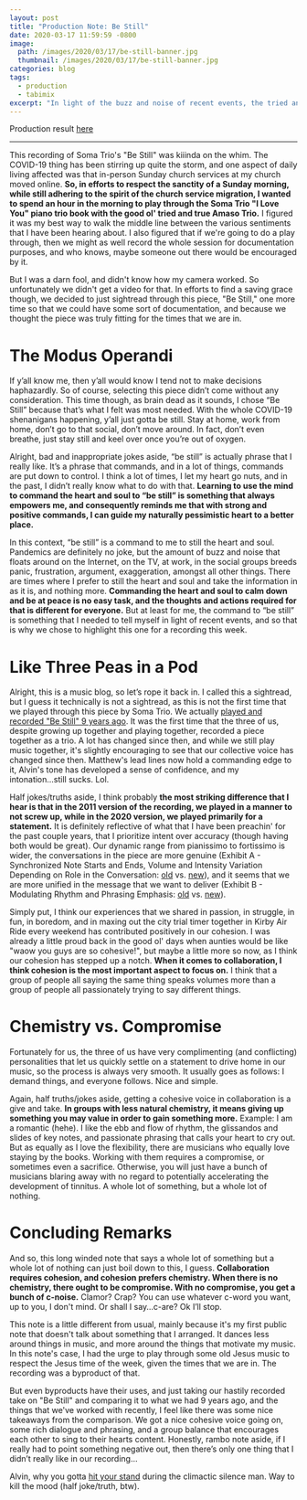 ```yaml
---
layout: post
title: "Production Note: Be Still"
date: 2020-03-17 11:59:59 -0800
image: 
  path: /images/2020/03/17/be-still-banner.jpg
  thumbnail: /images/2020/03/17/be-still-banner.jpg
categories: blog
tags:
  - production
  - tabimix
excerpt: "In light of the buzz and noise of recent events, the tried and true good ol’ Amaso Trio spent a morning revisiting their Holy Grail—Soma Trio’s “I Love You.” But in a slew of unfortunate events, t’was only this recording, “Be Still,” that remained. In this note, I use our weekend worship collaboration as a platform as an excuse to let my tangential thoughts loose."
---
```


Production result [here](https://www.youtube.com/watch?v=helFh7nIUQM)

<hr>

This recording of Soma Trio's "Be Still" was kiiinda on the whim.  The COVID-19 thing has been stirring up quite the storm, and one aspect of daily living affected was that in-person Sunday church services at my church moved online.  **So, in efforts to respect the sanctity of a Sunday morning, while still adhering to the spirit of the church service migration, I wanted to spend an hour in the morning to play through the Soma Trio "I Love You" piano trio book with the good ol' tried and true Amaso Trio.**  I figured it was my best way to walk the middle line between the various sentiments that I have been hearing about.  I also figured that if we're going to do a play through, then we might as well record the whole session for documentation purposes, and who knows, maybe someone out there would be encouraged by it.

But I was a darn fool, and didn't know how my camera worked.  So unfortunately we didn't get a video for that.  In efforts to find a saving grace though, we decided to just sightread through this piece, "Be Still," one more time so that we could have some sort of documentation, and because we thought the piece was truly fitting for the times that we are in.

# The Modus Operandi

If y’all know me, then y’all would know I tend not to make decisions haphazardly.  So of course, selecting this piece didn’t come without any consideration.  This time though, as brain dead as it sounds, I chose “Be Still” because that’s what I felt was most needed.  With the whole COVID-19 shenanigans happening, y’all just gotta be still.  Stay at home, work from home, don’t go to that social, don’t move around.  In fact, don’t even breathe, just stay still and keel over once you’re out of oxygen.

Alright, bad and inappropriate jokes aside, “be still” is actually phrase that I really like.  It’s a phrase that commands, and in a lot of things, commands are put down to control.  I think a lot of times, I let my heart go nuts, and in the past, I didn’t really know what to do with that.  **Learning to use the mind to command the heart and soul to “be still” is something that always empowers me, and consequently reminds me that with strong and positive commands, I can guide my naturally pessimistic heart to a better place.**

In this context, “be still” is a command to me to still the heart and soul.  Pandemics are definitely no joke, but the amount of buzz and noise that floats around on the Internet, on the TV, at work, in the social groups breeds panic, frustration, argument, exaggeration, amongst all other things.  There are times where I prefer to still the heart and soul and take the information in as it is, and nothing more.  **Commanding the heart and soul to calm down and be at peace is no easy task, and the thoughts and actions required for that is different for everyone.**  But at least for me, the command to “be still” is something that I needed to tell myself in light of recent events, and so that is why we chose to highlight this one for a recording this week.

# Like Three Peas in a Pod

Alright, this is a music blog, so let’s rope it back in.  I called this a sightread, but I guess it technically is not a sightread, as this is not the first time that we played through this piece by Soma Trio.  We actually [played and recorded "Be Still" 9 years ago](https://www.youtube.com/watch?v=G8IoN_XmY8g).  It was the first time that the three of us, despite growing up together and playing together, recorded a piece together as a trio.  A lot has changed since then, and while we still play music together, it's slightly encouraging to see that our collective voice has changed since then.  Matthew's lead lines now hold a commanding edge to it, Alvin's tone has developed a sense of confidence, and my intonation...still sucks.  Lol.

Half jokes/truths aside, I think probably **the most striking difference that I hear is that in the 2011 version of the recording, we played in a manner to not screw up, while in the 2020 version, we played primarily for a statement.**  It is definitely reflective of what that I have been preachin' for the past couple years, that I prioritize intent over accuracy (though having both would be great).  Our dynamic range from pianissimo to fortissimo is wider, the conversations in the piece are more genuine (Exhibit A - Synchronized Note Starts and Ends, Volume and Intensity Variation Depending on Role in the Conversation:  [old](https://www.youtube.com/watch?v=G8IoN_XmY8g&t=100s) vs. [new](https://youtu.be/helFh7nIUQM?t=131)), and it seems that we are more unified in the message that we want to deliver (Exhibit B - Modulating Rhythm and Phrasing Emphasis: [old](https://www.youtube.com/watch?v=G8IoN_XmY8g&t=146s) vs. [new](https://www.youtube.com/watch?v=helFh7nIUQM&t=185s)).

Simply put, I think our experiences that we shared in passion, in struggle, in fun, in boredom, and in maxing out the city trial timer together in Kirby Air Ride every weekend has contributed positively in our cohesion.  I was already a little proud back in the good ol' days when aunties would be like "waow you guys are so cohesive!", but maybe a little more so now, as I think our cohesion has stepped up a notch.  **When it comes to collaboration, I think cohesion is the most important aspect to focus on.**  I think that a group of people all saying the same thing speaks volumes more than a group of people all passionately trying to say different things.

# Chemistry vs. Compromise

Fortunately for us, the three of us have very complimenting (and conflicting) personalities that let us quickly settle on a statement to drive home in our music, so the process is always very smooth.  It usually goes as follows:  I demand things, and everyone follows.  Nice and simple.

Again, half truths/jokes aside, getting a cohesive voice in collaboration is a give and take.  **In groups with less natural chemistry, it means giving up something you may value in order to gain something more.**  Example:  I am a romantic (hehe).  I like the ebb and flow of rhythm, the glissandos and slides of key notes, and passionate phrasing that calls your heart to cry out.  But as equally as I love the flexibility, there are musicians who equally love staying by the books.  Working with them requires a compromise, or sometimes even a sacrifice.  Otherwise, you will just have a bunch of musicians blaring away with no regard to potentially accelerating the development of tinnitus.  A whole lot of something, but a whole lot of nothing.

# Concluding Remarks

And so, this long winded note that says a whole lot of something but a whole lot of nothing can just boil down to this, I guess.  **Collaboration requires cohesion, and cohesion prefers chemistry.  When there is no chemistry, there ought to be compromise.  With no compromise, you get a bunch of c-noise.**  Clamor?  Crap?  You can use whatever c-word you want, up to you, I don't mind.  Or shall I say…c-are? Ok I’ll stop.

This note is a little different from usual, mainly because it's my first public note that doesn't talk about something that I arranged.  It dances less around things in music, and more around the things that motivate my music.  In this note's case, I had the urge to play through some old Jesus music to respect the Jesus time of the week, given the times that we are in.  The recording was a byproduct of that.

But even byproducts have their uses, and just taking our hastily recorded take on "Be Still" and comparing it to what we had 9 years ago, and the things that we've worked with recently, I feel like there was some nice takeaways from the comparison.  We got a nice cohesive voice going on, some rich dialogue and phrasing, and a group balance that encourages each other to sing to their hearts content.  Honestly, rambo note aside, if I really had to point something negative out, then there’s only one thing that I didn’t really like in our recording…

Alvin, why you gotta [hit your stand](https://www.youtube.com/watch?v=helFh7nIUQM&t=277s) during the climactic silence man.  Way to kill the mood (half joke/truth, btw).